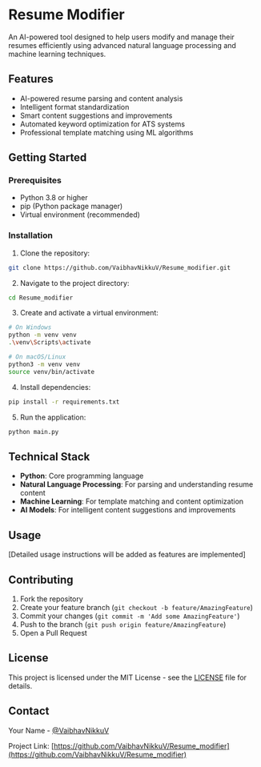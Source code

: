 # Resume Modifier

An AI-powered tool designed to help users modify and manage their resumes efficiently using advanced natural language processing and machine learning techniques.

## Features

- AI-powered resume parsing and content analysis
- Intelligent format standardization
- Smart content suggestions and improvements
- Automated keyword optimization for ATS systems
- Professional template matching using ML algorithms

## Getting Started

### Prerequisites

- Python 3.8 or higher
- pip (Python package manager)
- Virtual environment (recommended)

### Installation

1. Clone the repository:
```bash
git clone https://github.com/VaibhavNikkuV/Resume_modifier.git
```

2. Navigate to the project directory:
```bash
cd Resume_modifier
```

3. Create and activate a virtual environment:
```bash
# On Windows
python -m venv venv
.\venv\Scripts\activate

# On macOS/Linux
python3 -m venv venv
source venv/bin/activate
```

4. Install dependencies:
```bash
pip install -r requirements.txt
```

5. Run the application:
```bash
python main.py
```

## Technical Stack

- **Python**: Core programming language
- **Natural Language Processing**: For parsing and understanding resume content
- **Machine Learning**: For template matching and content optimization
- **AI Models**: For intelligent content suggestions and improvements

## Usage

[Detailed usage instructions will be added as features are implemented]

## Contributing

1. Fork the repository
2. Create your feature branch (`git checkout -b feature/AmazingFeature`)
3. Commit your changes (`git commit -m 'Add some AmazingFeature'`)
4. Push to the branch (`git push origin feature/AmazingFeature`)
5. Open a Pull Request

## License

This project is licensed under the MIT License - see the [LICENSE](LICENSE) file for details.

## Contact

Your Name - [@VaibhavNikkuV](https://github.com/VaibhavNikkuV)

Project Link: [https://github.com/VaibhavNikkuV/Resume_modifier](https://github.com/VaibhavNikkuV/Resume_modifier)